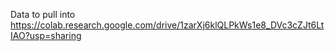 
Data to pull into https://colab.research.google.com/drive/1zarXj6klQLPkWs1e8_DVc3cZJt6LtIAO?usp=sharing
